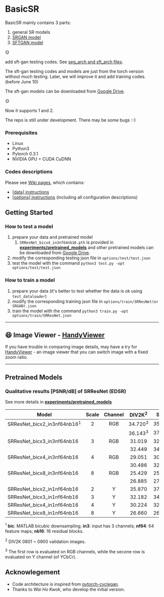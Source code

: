 # BasicSR

BasicSR mainly contains 3 parts:

1. general SR models
1. [SRGAN model](https://arxiv.org/abs/1609.04802)
1. [SFTGAN model](http://mmlab.ie.cuhk.edu.hk/projects/SFTGAN/)

:sun_with_face:

add sft-gan testing codes. See [seg_arch and sft_arch files](https://github.com/xinntao/BasicSR/blob/master/codes/models/modules/). 

The sft-gan testing codes and models are just from the torch version without much testing. Later, we will improve it and add training codes. (before June 10)

The sft-gan models can be downloaded from [Google Drive](https://drive.google.com/drive/folders/1o2J8SwWaDZ69w3tyTevtakU6QrMHcYPk?usp=sharing).

:sun_with_face:

Now it supports 1 and 2.

The repo is still under development. There may be some bugs :-)

<!-- ### Table of Contents
1. [Introduction](#introduction)
1. [Introduction](#introduction)

### Introduction -->

### Prerequisites

- Linux
- Python3
- Pytorch 0.3.1
- NVIDIA GPU + CUDA CuDNN

### Codes descriptions

Please see [Wiki pages](https://github.com/xinntao/BasicSR/wiki), which contains:
- [[data] instructions](https://github.com/xinntao/BasicSR/wiki/%5Bdata%5D-instructions)
- [[options] instructions](https://github.com/xinntao/BasicSR/wiki/%5Boptions%5D-instructions) (including all configuration descriptions)


## Getting Started
### How to test a model
1. prepare your data and pretrained model
    1. `SRResNet_bicx4_in3nf64nb16.pth` is provided in [**experiments/pretrained_models**](https://github.com/xinntao/BasicSR/tree/master/experiments/pretrained_models) and other pretrained models can be downloaded from [Google Drive](https://drive.google.com/drive/folders/1vg_baYuagOXEhpwQgu54lJOyU8u1DsMW?usp=sharing).
1. modify the corresponding testing json file in `options/test/test.json`
1. test the model with the command `python3 test.py -opt options/test/test.json`

### How to train a model
1. prepare your data (it's better to test whether the data is ok using `test_dataloader`)
1. modify the corresponding training json file in `options/train/SRResNet(or SRGAN).json`
1. train the model with the command `python3 train.py -opt options/train/SRResNet.json`

---
## :satisfied: Image Viewer - [HandyViewer](https://github.com/xinntao/HandyViewer)
If you have trouble in comparing image details, may have a try for [HandyViewer](https://github.com/xinntao/HandyViewer) - an image viewer that you can switch image with a fixed zoom ratio.

---

## Pretrained Models
### Qualitative results [PSNR/dB] of SRResNet (EDSR)
See more details in [**experiments/pretrained_models**](https://github.com/xinntao/BasicSR/tree/master/experiments/pretrained_models)

| Model | Scale | Channel | DIV2K<sup>2</sup> | Set5| Set14 | BSD100 | Urban100 |
|--- |:---:|:---:|:---:|:---:|:---:|:---:|:---:|
| SRResNet_bicx2_in3nf64nb16<sup>1</sup> | 2 | RGB | 34.720<sup>3</sup> | 35.835 | 31.643 | | |
|  |   |   | 36.143<sup>3</sup> | 37.947 | 33.682 | | |
| SRResNet_bicx3_in3nf64nb16 | 3 | RGB | 31.019 | 32.442  |  28.499 | | |
|  |   |   | 32.449 | 34.428  | 30.371  | | |
| SRResNet_bicx4_in3nf64nb16 | 4 | RGB | 29.051 | 30.278 | 26.853 | | |
|  |   |   | 30.486 | 32.180 | 28.645 | | |
| SRResNet_bicx8_in3nf64nb16 | 8 | RGB | 25.429 | 25.357 | 23.348 | | |
|  |   |   | 26.885 | 27.070 | 24.996 | | |
| SRResNet_bicx2_in1nf64nb16 | 2 | Y | 35.870 | 37.864 | 33.581 | | |
| SRResNet_bicx3_in1nf64nb16 | 3 | Y | 32.182 | 34.263 | 30.186 | | |
| SRResNet_bicx4_in1nf64nb16 | 4 | Y | 30.224 | 32.038 | 28.494 | | |
| SRResNet_bicx8_in1nf64nb16 | 8 | Y | 26.660 | 26.621 | 24.804 | | |

<sup>1</sup> **bic**: MATLAB bicubic downsampling; **in3**: input has 3 channels; **nf64**: 64 feature maps; **nb16**: 16 residual blocks.

<sup>2</sup> DIV2K 0801 ~ 0900 validation images.

<sup>3</sup> The first row is evaluated on RGB channels, while the secone row is evaluated on Y channel (of YCbCr).


## Acknowlegement

- Code architecture is inspired from [pytorch-cyclegan](https://github.com/junyanz/pytorch-CycleGAN-and-pix2pix).
- Thanks to *Wai Ho Kwok*, who develop the initial version.






